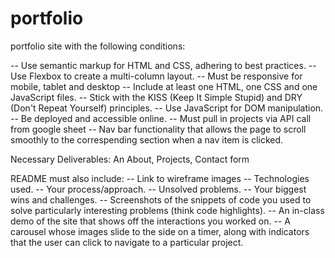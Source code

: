 # portfolio

portfolio site with the following conditions:

-- Use semantic markup for HTML and CSS, adhering to best practices.
-- Use Flexbox to create a multi-column layout.
-- Must be responsive for mobile, tablet and desktop
-- Include at least one HTML, one CSS and one JavaScript files.
-- Stick with the KISS (Keep It Simple Stupid) and DRY (Don't Repeat Yourself) principles.
-- Use JavaScript for DOM manipulation.
-- Be deployed and accessible online.
-- Must pull in projects via API call from google sheet
-- Nav bar functionality that allows the page to scroll smoothly to the correspending section when a nav item is clicked.

Necessary Deliverables: 
An About, Projects, Contact form

README must also include: 
-- Link to wireframe images
-- Technologies used.
-- Your process/approach.
-- Unsolved problems.
-- Your biggest wins and challenges.
-- Screenshots of the snippets of code you used to solve particularly interesting problems (think code highlights).
-- An in-class demo of the site that shows off the interactions you worked on.
-- A carousel whose images slide to the side on a timer, along with indicators that the user can click to navigate to a particular project.




